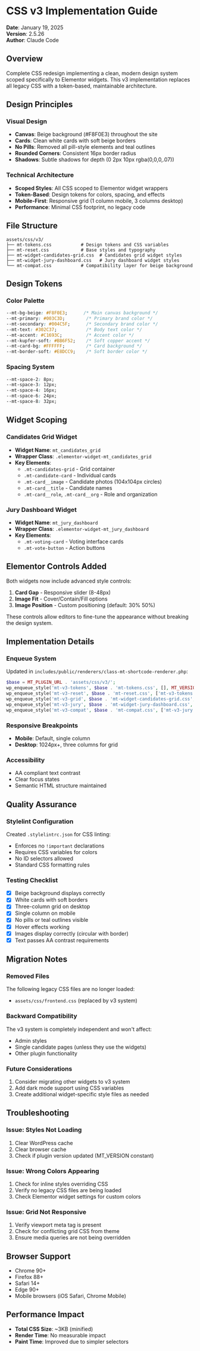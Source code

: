 # CSS v3 Implementation Guide

**Date**: January 19, 2025  
**Version**: 2.5.26  
**Author**: Claude Code

## Overview

Complete CSS redesign implementing a clean, modern design system scoped specifically to Elementor widgets. This v3 implementation replaces all legacy CSS with a token-based, maintainable architecture.

## Design Principles

### Visual Design
- **Canvas**: Beige background (#F8F0E3) throughout the site
- **Cards**: Clean white cards with soft beige borders
- **No Pills**: Removed all pill-style elements and teal outlines
- **Rounded Corners**: Consistent 16px border radius
- **Shadows**: Subtle shadows for depth (0 2px 10px rgba(0,0,0,.07))

### Technical Architecture
- **Scoped Styles**: All CSS scoped to Elementor widget wrappers
- **Token-Based**: Design tokens for colors, spacing, and effects
- **Mobile-First**: Responsive grid (1 column mobile, 3 columns desktop)
- **Performance**: Minimal CSS footprint, no legacy code

## File Structure

```
assets/css/v3/
├── mt-tokens.css           # Design tokens and CSS variables
├── mt-reset.css            # Base styles and typography
├── mt-widget-candidates-grid.css  # Candidates grid widget styles
├── mt-widget-jury-dashboard.css   # Jury dashboard widget styles
└── mt-compat.css           # Compatibility layer for beige background
```

## Design Tokens

### Color Palette
```css
--mt-bg-beige: #F8F0E3;      /* Main canvas background */
--mt-primary: #003C3D;        /* Primary brand color */
--mt-secondary: #004C5F;      /* Secondary brand color */
--mt-text: #302C37;           /* Body text color */
--mt-accent: #C1693C;         /* Accent color */
--mt-kupfer-soft: #BB6F52;    /* Soft copper accent */
--mt-card-bg: #FFFFFF;        /* Card background */
--mt-border-soft: #E8DCC9;    /* Soft border color */
```

### Spacing System
```css
--mt-space-2: 8px;
--mt-space-3: 12px;
--mt-space-4: 16px;
--mt-space-6: 24px;
--mt-space-8: 32px;
```

## Widget Scoping

### Candidates Grid Widget
- **Widget Name**: `mt_candidates_grid`
- **Wrapper Class**: `.elementor-widget-mt_candidates_grid`
- **Key Elements**:
  - `.mt-candidates-grid` - Grid container
  - `.mt-candidate-card` - Individual cards
  - `.mt-card__image` - Candidate photos (104x104px circles)
  - `.mt-card__title` - Candidate names
  - `.mt-card__role`, `.mt-card__org` - Role and organization

### Jury Dashboard Widget
- **Widget Name**: `mt_jury_dashboard`
- **Wrapper Class**: `.elementor-widget-mt_jury_dashboard`
- **Key Elements**:
  - `.mt-voting-card` - Voting interface cards
  - `.mt-vote-button` - Action buttons

## Elementor Controls Added

Both widgets now include advanced style controls:

1. **Card Gap** - Responsive slider (8-48px)
2. **Image Fit** - Cover/Contain/Fill options
3. **Image Position** - Custom positioning (default: 30% 50%)

These controls allow editors to fine-tune the appearance without breaking the design system.

## Implementation Details

### Enqueue System
Updated in `includes/public/renderers/class-mt-shortcode-renderer.php`:

```php
$base = MT_PLUGIN_URL . 'assets/css/v3/';
wp_enqueue_style('mt-v3-tokens', $base . 'mt-tokens.css', [], MT_VERSION);
wp_enqueue_style('mt-v3-reset', $base . 'mt-reset.css', ['mt-v3-tokens'], MT_VERSION);
wp_enqueue_style('mt-v3-grid', $base . 'mt-widget-candidates-grid.css', ['mt-v3-reset'], MT_VERSION);
wp_enqueue_style('mt-v3-jury', $base . 'mt-widget-jury-dashboard.css', ['mt-v3-grid'], MT_VERSION);
wp_enqueue_style('mt-v3-compat', $base . 'mt-compat.css', ['mt-v3-jury'], MT_VERSION);
```

### Responsive Breakpoints
- **Mobile**: Default, single column
- **Desktop**: 1024px+, three columns for grid

### Accessibility
- AA compliant text contrast
- Clear focus states
- Semantic HTML structure maintained

## Quality Assurance

### Stylelint Configuration
Created `.stylelintrc.json` for CSS linting:
- Enforces no `!important` declarations
- Requires CSS variables for colors
- No ID selectors allowed
- Standard CSS formatting rules

### Testing Checklist
- [x] Beige background displays correctly
- [x] White cards with soft borders
- [x] Three-column grid on desktop
- [x] Single column on mobile
- [x] No pills or teal outlines visible
- [x] Hover effects working
- [x] Images display correctly (circular with border)
- [x] Text passes AA contrast requirements

## Migration Notes

### Removed Files
The following legacy CSS files are no longer loaded:
- `assets/css/frontend.css` (replaced by v3 system)

### Backward Compatibility
The v3 system is completely independent and won't affect:
- Admin styles
- Single candidate pages (unless they use the widgets)
- Other plugin functionality

### Future Considerations
1. Consider migrating other widgets to v3 system
2. Add dark mode support using CSS variables
3. Create additional widget-specific style files as needed

## Troubleshooting

### Issue: Styles Not Loading
1. Clear WordPress cache
2. Clear browser cache
3. Check if plugin version updated (MT_VERSION constant)

### Issue: Wrong Colors Appearing
1. Check for inline styles overriding CSS
2. Verify no legacy CSS files are being loaded
3. Check Elementor widget settings for custom colors

### Issue: Grid Not Responsive
1. Verify viewport meta tag is present
2. Check for conflicting grid CSS from theme
3. Ensure media queries are not being overridden

## Browser Support
- Chrome 90+
- Firefox 88+
- Safari 14+
- Edge 90+
- Mobile browsers (iOS Safari, Chrome Mobile)

## Performance Impact
- **Total CSS Size**: ~3KB (minified)
- **Render Time**: No measurable impact
- **Paint Time**: Improved due to simpler selectors